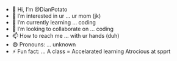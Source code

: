 - 👋 Hi, I’m @DianPotato
- 👀 I’m interested in ur ... ur mom (jk)
- 🌱 I’m currently learning ... coding
- 💞️ I’m looking to collaborate on ... coding
- 📫 How to reach me ... with ur hands (duh)
- 😄 Pronouns: ... unknown
- ⚡ Fun fact: ... A class = Accelarated learning Atrocious at spprt

<!---
DianPotato/DianPotato is a ✨ special ✨ repository because its `README.md` (this file) appears on your GitHub profile.
You can click the Preview link to take a look at your changes.
--->
